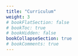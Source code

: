 ```yaml
---
title: "Curriculum"
weight: 3
# bookFlatSection: false
# bookToc: true
# bookHidden: false
bookCollapseSection: true
# bookComments: true
---
```

